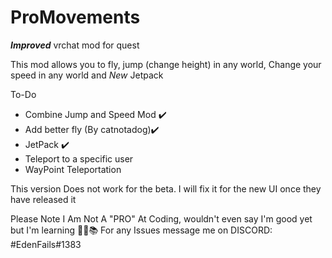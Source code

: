 # ProMovements
***Improved***
vrchat mod for quest

This mod allows you to fly, jump (change height) in any world, Change your speed in any world and *New* Jetpack

To-Do
- Combine Jump and Speed Mod ✔️
- Add better fly (By catnotadog)✔️
- JetPack ✔️
- Teleport to a specific user
- WayPoint Teleportation

This version
Does not work for the beta.
I will fix it for the new UI once they have released it

Please Note I Am Not A "PRO" At Coding, wouldn't even say I'm good yet but I'm learning 🤷‍♂️📚
For any Issues message me on DISCORD:
                                  #EdenFails#1383

